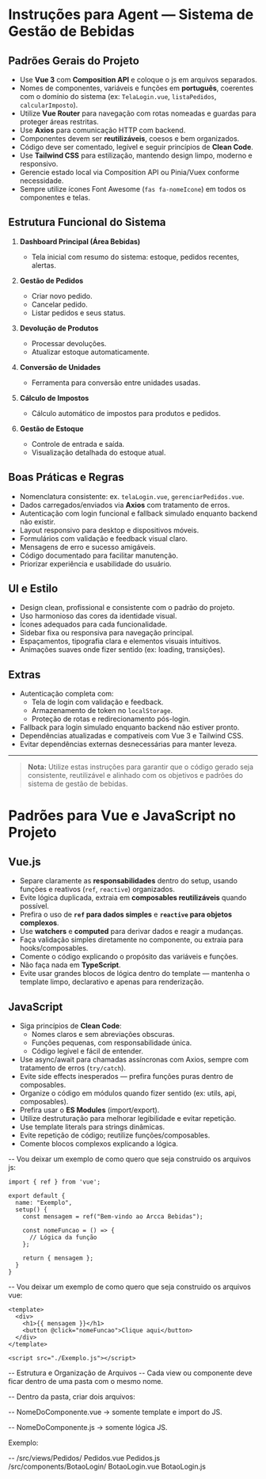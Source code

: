 # Instruções para Agent — Sistema de Gestão de Bebidas

## Padrões Gerais do Projeto

- Use **Vue 3** com **Composition API** e coloque o js em arquivos separados.
- Nomes de componentes, variáveis e funções em **português**, coerentes com o domínio do sistema (ex: `TelaLogin.vue`, `listaPedidos`, `calcularImposto`).
- Utilize **Vue Router** para navegação com rotas nomeadas e guardas para proteger áreas restritas.
- Use **Axios** para comunicação HTTP com backend.
- Componentes devem ser **reutilizáveis**, coesos e bem organizados.
- Código deve ser comentado, legível e seguir princípios de **Clean Code**.
- Use **Tailwind CSS** para estilização, mantendo design limpo, moderno e responsivo.
- Gerencie estado local via Composition API ou Pinia/Vuex conforme necessidade.
- Sempre utilize ícones Font Awesome (`fas fa-nomeIcone`) em todos os componentes e telas.

## Estrutura Funcional do Sistema

1. **Dashboard Principal (Área Bebidas)**

   - Tela inicial com resumo do sistema: estoque, pedidos recentes, alertas.

2. **Gestão de Pedidos**

   - Criar novo pedido.
   - Cancelar pedido.
   - Listar pedidos e seus status.

3. **Devolução de Produtos**

   - Processar devoluções.
   - Atualizar estoque automaticamente.

4. **Conversão de Unidades**

   - Ferramenta para conversão entre unidades usadas.

5. **Cálculo de Impostos**

   - Cálculo automático de impostos para produtos e pedidos.

6. **Gestão de Estoque**
   - Controle de entrada e saída.
   - Visualização detalhada do estoque atual.

## Boas Práticas e Regras

- Nomenclatura consistente: ex. `telaLogin.vue`, `gerenciarPedidos.vue`.
- Dados carregados/enviados via **Axios** com tratamento de erros.
- Autenticação com login funcional e fallback simulado enquanto backend não existir.
- Layout responsivo para desktop e dispositivos móveis.
- Formulários com validação e feedback visual claro.
- Mensagens de erro e sucesso amigáveis.
- Código documentado para facilitar manutenção.
- Priorizar experiência e usabilidade do usuário.

## UI e Estilo

- Design clean, profissional e consistente com o padrão do projeto.
- Uso harmonioso das cores da identidade visual.
- Ícones adequados para cada funcionalidade.
- Sidebar fixa ou responsiva para navegação principal.
- Espaçamentos, tipografia clara e elementos visuais intuitivos.
- Animações suaves onde fizer sentido (ex: loading, transições).

## Extras

- Autenticação completa com:
  - Tela de login com validação e feedback.
  - Armazenamento de token no `localStorage`.
  - Proteção de rotas e redirecionamento pós-login.
- Fallback para login simulado enquanto backend não estiver pronto.
- Dependências atualizadas e compatíveis com Vue 3 e Tailwind CSS.
- Evitar dependências externas desnecessárias para manter leveza.

---

> **Nota:** Utilize estas instruções para garantir que o código gerado seja consistente, reutilizável e alinhado com os objetivos e padrões do sistema de gestão de bebidas.

# Padrões para Vue e JavaScript no Projeto

## Vue.js

- Separe claramente as **responsabilidades** dentro do setup, usando funções e reativos (`ref`, `reactive`) organizados.
- Evite lógica duplicada, extraia em **composables reutilizáveis** quando possível.
- Prefira o uso de **`ref` para dados simples** e **`reactive` para objetos complexos**.
- Use **watchers** e **computed** para derivar dados e reagir a mudanças.
- Faça validação simples diretamente no componente, ou extraia para hooks/composables.
- Comente o código explicando o propósito das variáveis e funções.
- Não faça nada em **TypeScript**.
- Evite usar grandes blocos de lógica dentro do template — mantenha o template limpo, declarativo e apenas para renderização.

## JavaScript

- Siga princípios de **Clean Code**:
  - Nomes claros e sem abreviações obscuras.
  - Funções pequenas, com responsabilidade única.
  - Código legível e fácil de entender.
- Use async/await para chamadas assíncronas com Axios, sempre com tratamento de erros (`try/catch`).
- Evite side effects inesperados — prefira funções puras dentro de composables.
- Organize o código em módulos quando fizer sentido (ex: utils, api, composables).
- Prefira usar o **ES Modules** (import/export).
- Utilize destruturação para melhorar legibilidade e evitar repetição.
- Use template literals para strings dinâmicas.
- Evite repetição de código; reutilize funções/composables.
- Comente blocos complexos explicando a lógica.

-- Vou deixar um exemplo de como quero que seja construido os arquivos js:

```
import { ref } from 'vue';

export default {
  name: "Exemplo",
  setup() {
    const mensagem = ref("Bem-vindo ao Arcca Bebidas");

    const nomeFuncao = () => {
      // Lógica da função
    };

    return { mensagem };
  }
}
```

-- Vou deixar um exemplo de como quero que seja construido os arquivos vue:

```
<template>
  <div>
    <h1>{{ mensagem }}</h1>
    <button @click="nomeFuncao">Clique aqui</button>
  </div>
</template>

<script src="./Exemplo.js"></script>
```

-- Estrutura e Organização de Arquivos
-- Cada view ou componente deve ficar dentro de uma pasta com o mesmo nome.

-- Dentro da pasta, criar dois arquivos:

-- NomeDoComponente.vue → somente template e import do JS.

-- NomeDoComponente.js → somente lógica JS.

Exemplo:

-- /src/views/Pedidos/
Pedidos.vue
Pedidos.js
/src/components/BotaoLogin/
BotaoLogin.vue
BotaoLogin.js
